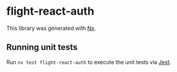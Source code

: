 # flight-react-auth

This library was generated with [Nx](https://nx.dev).

## Running unit tests

Run `nx test flight-react-auth` to execute the unit tests via [Jest](https://jestjs.io).
